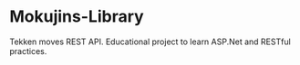 # Mokujins-Library
Tekken moves REST API.
Educational project to learn ASP.Net and RESTful practices.
